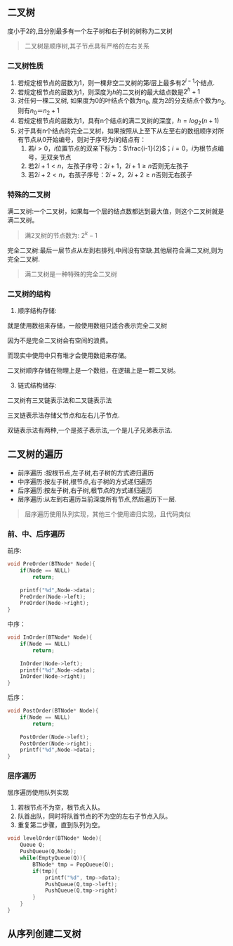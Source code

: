 ## 二叉树

度小于$2$的,且分别最多有一个左子树和右子树的树称为二叉树

> 二叉树是顺序树,其子节点具有严格的左右关系

### 二叉树性质
1. 若规定根节点的层数为$1$，则一棵非空二叉树的第$i$层上最多有$2^{i-1}$个结点.
2. 若规定根节点的层数为$1$，则深度为$h$的二叉树的最大结点数是$2^h + 1$
3. 对任何一棵二叉树, 如果度为$0$的叶结点个数为$n_0$, 度为$2$的分支结点个数为$n_2$,则有$n_0 ＝ n_2 + 1$
4. 若规定根节点的层数为1，具有n个结点的满二叉树的深度，$h=log_2(n+1)$
5. 对于具有n个结点的完全二叉树，如果按照从上至下从左至右的数组顺序对所有节点从0开始编号，则对于序号为i的结点有：
	1. 若$i>0$，$i$位置节点的双亲下标为：$\frac{i-1}{2}$；$i=0$，$i$为根节点编号，无双亲节点
	2. 若$2i+1<n$，左孩子序号：$2i+1，2i + 1 \geq n$否则无左孩子
	3. 若$2i+2<n$，右孩子序号：$2i+2$，$2i + 2 \geq n$否则无右孩子
### 特殊的二叉树
满二叉树:一个二叉树，如果每一个层的结点数都达到最大值，则这个二叉树就是满二叉树。

>满2叉树的节点数为: $2^k-1$


完全二叉树:最后一层节点从左到右排列,中间没有空缺.其他层符合满二叉树,则为完全二叉树.

> 满二叉树是一种特殊的完全二叉树
> 
### 二叉树的结构

1. 顺序结构存储:

就是使用数组来存储，一般使用数组只适合表示完全二叉树

因为不是完全二叉树会有空间的浪费。

而现实中使用中只有堆才会使用数组来存储。

二叉树顺序存储在物理上是一个数组，在逻辑上是一颗二叉树。

3. 链式结构储存:

二叉树有三叉链表示法和二叉链表示法

三叉链表示法存储父节点和左右儿子节点.

双链表示法有两种,一个是孩子表示法,一个是儿子兄弟表示法.
## 二叉树的遍历
- 前序遍历 :按根节点,左子树,右子树的方式递归遍历
- 中序遍历:按左子树,根节点,右子树的方式递归遍历
- 后序遍历:按左子树,右子树,根节点的方式递归遍历
- 层序遍历:从左到右遍历当前深度所有节点,然后遍历下一层.

> 层序遍历使用队列实现，其他三个使用递归实现，且代码类似

### 前、中、后序遍历
前序:
```c
void PreOrder(BTNode* Node){
	if(Node == NULL)
		return;
		
	printf("%d",Node->data);
	PreOrder(Node->left);
	PreOrder(Node->right);
}
```
中序：
```c
void InOrder(BTNode* Node){
	if(Node == NULL)
		return;
		
	InOrder(Node->left);
	printf("%d",Node->data);
	InOrder(Node->right);
}
```
后序：
```c
void PostOrder(BTNode* Node){
	if(Node == NULL)
		return;
	
	PostOrder(Node->left);
	PostOrder(Node->right);
	printf("%d",Node->data);
}
```
### 层序遍历
层序遍历使用队列实现

1. 若根节点不为空，根节点入队。
2. 队首出队，同时将队首节点的不为空的左右子节点入队。
3. 重复第二步骤，直到队列为空。

```c
void levelOrder(BTNode* Node){
	Queue Q;
	PushQueue(Q,Node);
	while(EmptyQueue(Q)){
		BTNode* tmp = PopQueue(Q);
		if(tmp){
			printf("%d", tmp->data);
			PushQueue(Q,tmp->left);
			PushQueue(Q,tmp->right)
		}
	}
}
```

## 从序列创建二叉树


